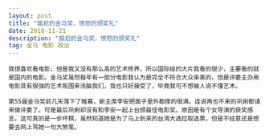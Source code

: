 ```yaml
---
layout: post
title: "尴尬的金马奖，愤怒的颁奖礼"
date: 2018-11-21
description: "尴尬的金马奖，愤怒的颁奖礼"
tag: 金马 电影 政治
---
```


    我很喜欢看电影，但是我又没有那么高的艺术修养，所以国际级的大片我看的很少，主要看的就是国内的电影。金马奖虽然每年有一部分电影我认为是完全不符合大众审美的，但是评委主办用电影具有很强的艺术氛围来洗脑我们，我也只好接受了，毕竟我可不想被人说不懂艺术。

    第55届金马奖前几天落下了帷幕，新主席李安把面子里外都撑的很满。连说再也不来的巩俐都请来做评委了。可是最后巩俐却没有和李安一起上台颁最佳电影奖。原因是有个女导演的获奖感言。这可真的是一步坏棋，虽然知道她是为了马上到来的台湾大选拉取选票，但是不经意还是想要去网上骂她一句大煞笔。
